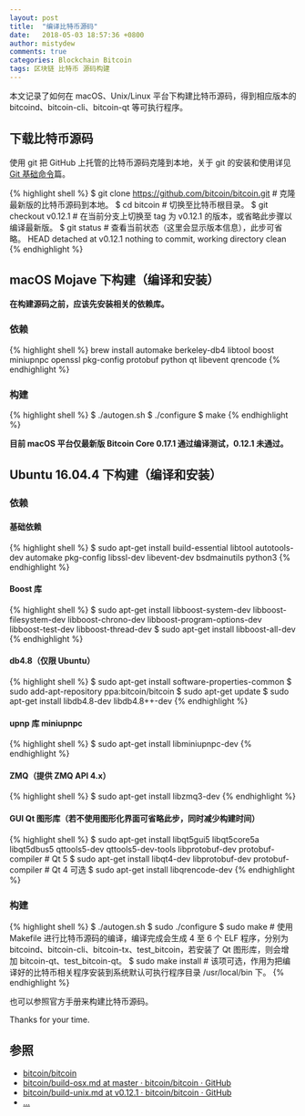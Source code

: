 ```yaml
---
layout: post
title:  "编译比特币源码"
date:   2018-05-03 18:57:36 +0800
author: mistydew
comments: true
categories: Blockchain Bitcoin
tags: 区块链 比特币 源码构建
---
```

本文记录了如何在 macOS、Unix/Linux 平台下构建比特币源码，得到相应版本的 bitcoind、bitcoin-cli、bitcoin-qt 等可执行程序。

## 下载比特币源码

使用 git 把 GitHub 上托管的比特币源码克隆到本地，关于 git 的安装和使用详见 [Git 基础命令](/blog/2018/04/git-commands.html)篇。

{% highlight shell %}
$ git clone https://github.com/bitcoin/bitcoin.git # 克隆最新版的比特币源码到本地。
$ cd bitcoin # 切换至比特币根目录。
$ git checkout v0.12.1 # 在当前分支上切换至 tag 为 v0.12.1 的版本，或省略此步骤以编译最新版。
$ git status # 查看当前状态（这里会显示版本信息），此步可省略。
HEAD detached at v0.12.1
nothing to commit, working directory clean
{% endhighlight %}

## macOS Mojave 下构建（编译和安装）

**在构建源码之前，应该先安装相关的依赖库。**

### 依赖

{% highlight shell %}
brew install automake berkeley-db4 libtool boost miniupnpc openssl pkg-config protobuf python qt libevent qrencode
{% endhighlight %}

### 构建

{% highlight shell %}
$ ./autogen.sh
$ ./configure
$ make
{% endhighlight %}

**目前 macOS 平台仅最新版 Bitcoin Core 0.17.1 通过编译测试，0.12.1 未通过。**

## Ubuntu 16.04.4 下构建（编译和安装）

### 依赖

#### 基础依赖

{% highlight shell %}
$ sudo apt-get install build-essential libtool autotools-dev automake pkg-config libssl-dev libevent-dev bsdmainutils python3
{% endhighlight %}

#### Boost 库

{% highlight shell %}
$ sudo apt-get install libboost-system-dev libboost-filesystem-dev libboost-chrono-dev libboost-program-options-dev libboost-test-dev libboost-thread-dev
$ sudo apt-get install libboost-all-dev
{% endhighlight %}

#### db4.8（仅限 Ubuntu）

{% highlight shell %}
$ sudo apt-get install software-properties-common
$ sudo add-apt-repository ppa:bitcoin/bitcoin
$ sudo apt-get update
$ sudo apt-get install libdb4.8-dev libdb4.8++-dev
{% endhighlight %}

#### upnp 库 miniupnpc

{% highlight shell %}
$ sudo apt-get install libminiupnpc-dev
{% endhighlight %}

#### ZMQ（提供 ZMQ API 4.x）

{% highlight shell %}
$ sudo apt-get install libzmq3-dev
{% endhighlight %}

#### GUI Qt 图形库（若不使用图形化界面可省略此步，同时减少构建时间）

{% highlight shell %}
$ sudo apt-get install libqt5gui5 libqt5core5a libqt5dbus5 qttools5-dev qttools5-dev-tools libprotobuf-dev protobuf-compiler # Qt 5
$ sudo apt-get install libqt4-dev libprotobuf-dev protobuf-compiler # Qt 4 可选
$ sudo apt-get install libqrencode-dev
{% endhighlight %}

### 构建

{% highlight shell %}
$ ./autogen.sh
$ sudo ./configure
$ sudo make # 使用 Makefile 进行比特币源码的编译，编译完成会生成 4 至 6 个 ELF 程序，分别为 bitcoind、bitcoin-cli、bitcoin-tx、test_bitcoin，若安装了 Qt 图形库，则会增加 bitcoin-qt、test_bitcoin-qt。
$ sudo make install # 该项可选，作用为把编译好的比特币相关程序安装到系统默认可执行程序目录 /usr/local/bin 下。
{% endhighlight %}

也可以参照官方手册来构建比特币源码。

Thanks for your time.

## 参照
* [bitcoin/bitcoin](https://github.com/bitcoin/bitcoin)
* [bitcoin/build-osx.md at master · bitcoin/bitcoin · GitHub](https://github.com/bitcoin/bitcoin/blob/master/doc/build-osx.md)
* [bitcoin/build-unix.md at v0.12.1 · bitcoin/bitcoin · GitHub](https://github.com/bitcoin/bitcoin/blob/v0.12.1/doc/build-unix.md)
* [...](https://github.com/mistydew/blockchain)
